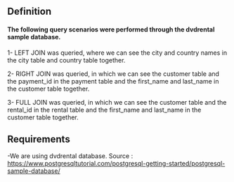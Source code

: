 
## Definition

#### The following query scenarios were performed through the dvdrental sample database.

1- LEFT JOIN was queried, where we can see the city and country names in the city table and country table together.

2- RIGHT JOIN was queried, in which we can see the customer table and the payment_id in the payment table and the first_name and last_name in the customer table together.

3- FULL JOIN was queried, in which we can see the customer table and the rental_id in the rental table and the first_name and last_name in the customer table together.
## Requirements

-We are using dvdrental database. Source : https://www.postgresqltutorial.com/postgresql-getting-started/postgresql-sample-database/

